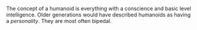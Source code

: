 The concept of a humanoid is everything with a conscience and basic level intelligence. Older generations would have described humanoids as having a *personality*. They are most often bipedal.
